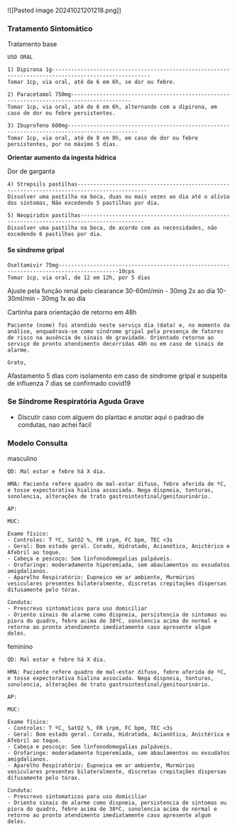 ![[Pasted image 20241021201218.png]]

### Tratamento Sintomático

Tratamento base
```
USO ORAL

1) Dipirona 1g-----------------------------------------------------------------------------------------------------  
Tomar 1cp, via oral, até de 6 em 6h, se dor ou febre.

2) Paracetamol 750mg-----------------------------------------------------------------------------------------  
Tomar 1cp, via oral, até de 6 em 6h, alternando com a dipirona, em caso de dor ou febre persistentes.

3) Ibuprofeno 600mg--------------------------------------------------------------------------------------------  
Tomar 1cp, via oral, até de 8 em 8h, em caso de dor ou febre persistentes, por no máximo 5 dias.

```
**Orientar aumento da ingesta hídrica**

Dor de garganta
```
4) Strepsils pastilhas--------------------------------------------------------------------------------------------  
Dissolver uma pastilha na boca, duas ou mais vezes ao dia até o alívio dos sintomas, Não excedendo 5 pastilhas por dia.

5) Neopiridin pastilhas------------------------------------------------------------------------------------------  
Dissolver uma pastilha na boca, de acordo com as necessidades, não excedendo 6 pastilhas por dia.
```

#### Se síndrome gripal
```
Oseltamivir 75mg-----------------------------------------------------------------------------------------10cps  
Tomar 1cp, via oral, de 12 em 12h, por 5 dias
```
Ajuste pela função renal pelo clearance
30-60ml/min - 30mg 2x ao dia
10-30ml/min - 30mg 1x ao dia

Cartinha para orientação de retorno em 48h
```
Paciente (nome) foi atendido neste serviço dia (data) e, no momento da análise, enquadrava-se como síndrome gripal pela presença de fatores de risco na ausência de sinais de gravidade. Orientado retorno ao serviço de pronto atendimento decorridas 48h ou em caso de sinais de alarme.

Grato,
```

Afastamento
5 dias com isolamento em caso de sindrome gripal e suspeita de influenza
7 dias se confirmado covid19
### Se Síndrome Respiratória Aguda Grave
- Discutir caso com alguem do plantao e anotar aqui o padrao de condutas, nao achei facil


### Modelo Consulta
masculino
```
QD: Mal estar e febre há X dia.

HMA: Paciente refere quadro de mal-estar difuso, febre aferida de ºC, e tosse expectorativa hialina associada. Nega dispneia, tonturas, sonolencia, alterações de trato gastrointestinal/genitourinário.

AP:

MUC:

Exame físico:
- Controles: T ºC, SatO2 %, FR irpm, FC bpm, TEC <3s
- Geral: Bom estado geral. Corado, Hidratado, Acianótico, Anictérico e Afebril ao toque.
- Cabeça e pescoço: Sem linfonodomegalias palpáveis.
- Orofaringe: moderadamente hiperemiada, sem abaulamentos ou exsudatos amigdalianos.
- Aparelho Respiratório: Eupneico em ar ambiente, Murmúrios vesiculares presentes bilateralmente, discretas crepitações dispersas difusamente pelo tórax.

Conduta:
- Prescrevo sintomaticos para uso domiciliar
- Oriento sinais de alarme como dispneia, persistencia de sintomas ou piora do quadro, febre acima de 38ºC, sonolencia acima do normal e retorno ao pronto atendimento imediatamente caso apresente algum deles.
```

feminino
```
QD: Mal estar e febre há X dia.

HMA: Paciente refere quadro de mal-estar difuso, febre aferida de ºC, e tosse expectorativa hialina associada. Nega dispneia, tonturas, sonolencia, alterações de trato gastrointestinal/genitourinário.

AP:

MUC:

Exame físico:
- Controles: T ºC, SatO2 %, FR irpm, FC bpm, TEC <3s
- Geral: Bom estado geral. Corada, Hidratada, Acianótica, Anictérica e Afebril ao toque.
- Cabeça e pescoço: Sem linfonodomegalias palpáveis.
- Orofaringe: moderadamente hiperemiada, sem abaulamentos ou exsudatos amigdalianos.
- Aparelho Respiratório: Eupneica em ar ambiente, Murmúrios vesiculares presentes bilateralmente, discretas crepitações dispersas difusamente pelo tórax.

Conduta:
- Prescrevo sintomaticos para uso domiciliar
- Oriento sinais de alarme como dispneia, persistencia de sintomas ou piora do quadro, febre acima de 38ºC, sonolencia acima do normal e retorno ao pronto atendimento imediatamente caso apresente algum deles.
```




